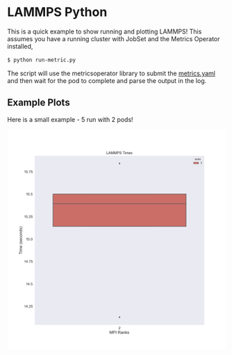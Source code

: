 # LAMMPS Python

This is a quick example to show running and plotting LAMMPS!
This assumes you have a running cluster with JobSet and the Metrics Operator installed,

```bash
$ python run-metric.py
```

The script will use the metricsoperator library to submit the [metrics.yaml](../../tests/app-lammps/metrics.yaml)
and then wait for the pod to complete and parse the output in the log.

## Example Plots

Here is a small example - 5 run with 2 pods!

![img/lammps_lammps.png](img/lammps_lammps.png)
